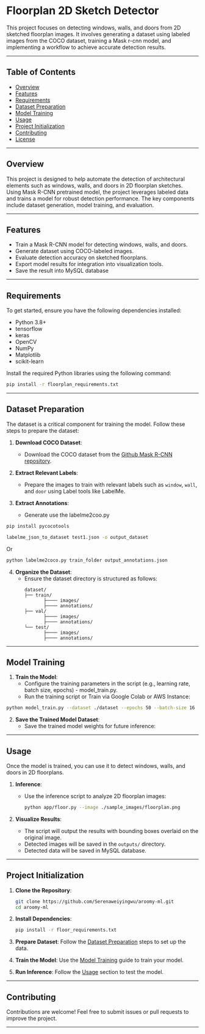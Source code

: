# Floorplan 2D Sketch Detector

This project focuses on detecting windows, walls, and doors from 2D sketched floorplan images. It involves generating a dataset using labeled images from the COCO dataset, training a Mask r-cnn model, and implementing a workflow to achieve accurate detection results.

---

## Table of Contents

- [Overview](#overview)
- [Features](#features)
- [Requirements](#requirements)
- [Dataset Preparation](#dataset-preparation)
- [Model Training](#model-training)
- [Usage](#usage)
- [Project Initialization](#project-initialization)
- [Contributing](#contributing)
- [License](#license)

---

## Overview

This project is designed to help automate the detection of architectural elements such as windows, walls, and doors in 2D floorplan sketches. Using Mask R-CNN pretrained model, the project leverages labeled data and trains a model for robust detection performance. The key components include dataset generation, model training, and evaluation.

---

## Features

- Train a Mask R-CNN model for detecting windows, walls, and doors.
- Generate dataset using COCO-labeled images.
- Evaluate detection accuracy on sketched floorplans.
- Export model results for integration into visualization tools.
- Save the result into MySQL database

---

## Requirements

To get started, ensure you have the following dependencies installed:

- Python 3.8+
- tensorflow
- keras
- OpenCV
- NumPy
- Matplotlib
- scikit-learn

Install the required Python libraries using the following command:

```bash
pip install -r floorplan_requirements.txt
```

---

## Dataset Preparation

The dataset is a critical component for training the model. Follow these steps to prepare the dataset:

1. **Download COCO Dataset**:
   - Download the COCO dataset from the [Github Mask R-CNN repository](https://github.com/matterport/Mask_RCNN/releases/download/v2.0/mask_rcnn_coco.h5).

2. **Extract Relevant Labels**:
   - Prepare the images to train with relevant labels such as `window`, `wall`, and `door` using Label tools like LabelMe.
3. **Extract Annotations**:
    - Generate use the labelme2coo.py
```bash
pip install pycocotools
```
```bash
labelme_json_to_dataset test1.json -o output_dataset
```
Or

```bash
python labelme2coco.py train_folder output_annotations.json
```

4. **Organize the Dataset**:
   - Ensure the dataset directory is structured as follows:
     ```
     dataset/
     ├── train/
            ├──── images/
            ├──── annotations/
     ├── val/
            ├──── images/
            ├──── annotations/
     └── test/
            ├──── images/
            ├──── annotations/
     ```

---

## Model Training

1. **Train the Model**:
   - Configure the training parameters in the script (e.g., learning rate, batch size, epochs) - model_train.py.
   - Run the training script or Train via Google Colab or AWS Instance:
```bash
python model_train.py --dataset ./dataset --epochs 50 --batch-size 16
```
2. **Save the Trained Model Dataset**:
   - Save the trained model weights for future inference:
     
---

## Usage

Once the model is trained, you can use it to detect windows, walls, and doors in 2D floorplans.

1. **Inference**:
   - Use the inference script to analyze 2D floorplan images:
     ```bash
     python app/floor.py --image ./sample_images/floorplan.png
     ```

2. **Visualize Results**:
   - The script will output the results with bounding boxes overlaid on the original image.
   - Detected images will be saved in the `outputs/` directory.
   - Detected data will be saved in MySQL database.

---

## Project Initialization

1. **Clone the Repository**:
   ```bash
   git clone https://github.com/Serenaweiyingwu/aroomy-ml.git
   cd aroomy-ml
   ```

2. **Install Dependencies**:
   ```bash
   pip install -r floor_requirements.txt
   ```

3. **Prepare Dataset**:
   Follow the [Dataset Preparation](#dataset-preparation) steps to set up the data.

4. **Train the Model**:
   Use the [Model Training](#model-training) guide to train your model.

5. **Run Inference**:
   Follow the [Usage](#usage) section to test the model.

---

## Contributing

Contributions are welcome! Feel free to submit issues or pull requests to improve the project.

---

